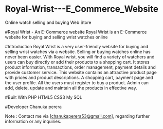 # Royal-Wrist---E_Commerce_Website
Online watch selling and buying Web Store


#Royal Wrist - An E-Commerce website 
Royal Wrist is an E-Commerce website for buying and selling wrist watches online

#Introduction
Royal Wrist is a very user-friendly website for buying and selling wrist watches via a website.
Selling or buying watches online has never been easier. With Royal wrist, you will find a variety of watchers and 
users can buy directly or add their products to a shopping cart.
It stores product information, transactions, order management, payment details and provide customer service.
This website contains an attractive product page with prices and product descriptions. A shopping cart, payment page and the user profile.
All the users must register to buy a product. Admin can add, delete, update and maintain all the products in effective way.

#Built With
PHP
HTML5
CSS3
My SQL

#Developer
Chanuka perera

Note : Contact me via [chanukaperera53@gmail.com], regarding further information or any inquiries.

